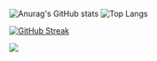 ![Anurag's GitHub stats](https://github-readme-stats.vercel.app/api?username=Arkokhan21&theme=dark&show_icons=true)               ![Top Langs](https://github-readme-stats.vercel.app/api/top-langs/?username=Arkokhan21&theme=dark&show)

[![GitHub Streak](https://streak-stats.demolab.com?user=Arkokhan21&theme=dark)](https://git.io/streak-stats)

![](https://visitor-badge.laobi.icu/badge?page_id=Arkokhan21.Arkokhan21)

